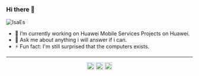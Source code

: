 ### Hi there 👋
<img src="https://komarev.com/ghpvc/?username=IsaEs" alt="IsaEs" />

- 🔭 I’m currently working on Huawei Mobile Services Projects on Huawei.
- 💬 Ask me about anything i will answer if i can.
- ⚡ Fun fact: I'm still surprised that the computers exists.



<!--
[![Top Langs](https://github-readme-stats.vercel.app/api/top-langs/?username=IsaEs&layout=compact&theme=dracula)]()

[![Github stats](https://github-readme-stats.vercel.app/api?username=IsaEs&&show_icons=true&count_private=true&theme=dracula)]()
-->

---

<p align="center">
<a href="https://twitter.com/esisa67" target="blank"><img align="center" src="https://cdn.jsdelivr.net/npm/simple-icons@3.0.1/icons/twitter.svg" alt="esisa67" height="20" width="20" /></a>
<a href="https://linkedin.com/in/isaes" target="blank"><img align="center" src="https://cdn.jsdelivr.net/npm/simple-icons@3.0.1/icons/linkedin.svg" alt="isaes" height="20" width="20" /></a>
<a href="https://instagram.com/isaes67" target="blank"><img align="center" src="https://cdn.jsdelivr.net/npm/simple-icons@3.0.1/icons/instagram.svg" alt="isaes67" height="20" width="20" /></a>
</p>
